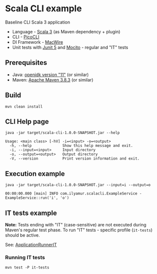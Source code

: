 # Scala CLI example

Baseline CLI Scala 3 application

- Language - [Scala 3](https://docs.scala-lang.org) (as Maven dependency + plugin)
- CLI - [PicoCLI](https://picocli.info)
- DI Framework - [MacWire](https://github.com/softwaremill/macwire)
- Unit tests with [Junit 5](https://junit.org/junit5/docs/current/user-guide/) and [Mocito](https://site.mockito.org/) - regular and "IT" tests

## Prerequisites

- Java: [openjdk version "11"](https://adoptopenjdk.net/) (or similar)
- Maven: [Apache Maven 3.8.3](https://maven.apache.org/) (or similar)

## Build

```
mvn clean install
```

## CLI Help page 

```
java -jar target/scala-cli-1.0.0-SNAPSHOT.jar --help
```

```
Usage: <main class> [-hV] -i=<input> -o=<output>
  -h, --help              Show this help message and exit.
  -i, --input=<input>     Input directory
  -o, --output=<output>   Output directory
  -V, --version           Print version information and exit.
```

## Execution example

```
java -jar target/scala-cli-1.0.0-SNAPSHOT.jar --input=i --output=o
```

```
00:00:00.000 [main] INFO com.ilyamur.scalacli.ExampleService - ExampleService::run('i', 'o')
```

## IT tests example

__Note:__ Tests ending with "IT" (case-sensitive) are not executed during Maven's regular test phase.
To run "IT" tests - specific profile (`it-tests`) should be active.

See: [ApplicationRunnerIT](src/test/scala/com/ilyamur/scalacli/ApplicationRunnerIT.scala)

### Running IT tests

```
mvn test -P it-tests
```
